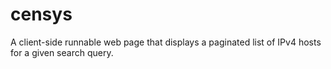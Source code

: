 # censys
A client-side runnable web page that displays a paginated list of IPv4 hosts for a given search query.
